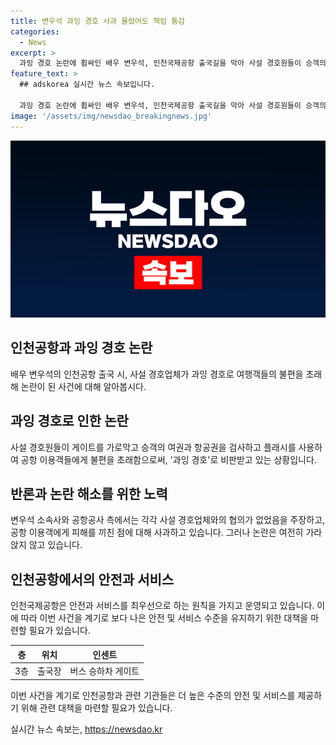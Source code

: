```yaml
---
title: 변우석 과잉 경호 사과 몰랐어도 책임 통감
categories:
  - News
excerpt: >
  과잉 경호 논란에 휩싸인 배우 변우석, 인천국제공항 출국길을 막아 사설 경호원들이 승객의 신분증과 항공권을 검사한 사실이 파문을 일으키고 있다. 소속사는 사과와 함께 현장 파악이 늦어진 점을 인정하며 도의적 책임을 통감했다. 또한, 공항공사와의 협의 여부에 대한 의혹이 제기되었으며, 시민들은 이를 인권 침해로 규정하여 논란이 계속되고 있다.
feature_text: >
  ## adskorea 실시간 뉴스 속보입니다.

  과잉 경호 논란에 휩싸인 배우 변우석, 인천국제공항 출국길을 막아 사설 경호원들이 승객의 신분증과 항공권을 검사한 사실이 파문을 일으키고 있다. 소속사는 사과와 함께 현장 파악이 늦어진 점을 인정하며 도의적 책임을 통감했다. 또한, 공항공사와의 협의 여부에 대한 의혹이 제기되었으며, 시민들은 이를 인권 침해로 규정하여 논란이 계속되고 있다.
image: '/assets/img/newsdao_breakingnews.jpg'
---
```


<p><img src="/assets/img/newsdao_breakingnews.jpg" alt="adskorea 속보" /></p>

<h2 data-ke-size="size26">인천공항과 과잉 경호 논란</h2>

<p data-ke-size="size16">배우 변우석의 인천공항 출국 시, 사설 경호업체가 과잉 경호로 여행객들의 불편을 초래해 논란이 된 사건에 대해 알아봅시다.</p>

<h2 data-ke-size="size24">과잉 경호로 인한 논란</h2>

<p data-ke-size="size16">사설 경호원들이 게이트를 가로막고 승객의 여권과 항공권을 검사하고 플래시를 사용하여 공항 이용객들에게 불편을 초래함으로써, '과잉 경호'로 비판받고 있는 상황입니다.</p>

<h2 data-ke-size="size24">반론과 논란 해소를 위한 노력</h2>

<p data-ke-size="size16">변우석 소속사와 공항공사 측에서는 각각 사설 경호업체와의 협의가 없었음을 주장하고, 공항 이용객에게 피해를 끼친 점에 대해 사과하고 있습니다. 그러나 논란은 여전히 가라앉지 않고 있습니다.</p>

<h2 data-ke-size="size24">인천공항에서의 안전과 서비스</h2>

<p data-ke-size="size16">인천국제공항은 안전과 서비스를 최우선으로 하는 원칙을 가지고 운영되고 있습니다. 이에 따라 이번 사건을 계기로 보다 나은 안전 및 서비스 수준을 유지하기 위한 대책을 마련할 필요가 있습니다.</p>

<table>
    <thead>
        <tr>
            <th style="text-align: center;">층</th>
            <th style="text-align: center;">위치</th>
            <th style="text-align: center;">인센트</th>
        </tr>
    </thead>
    <tbody>
        <tr>
            <td style="text-align: center;">3층</td>
            <td style="text-align: center;">출국장</td>
            <td style="text-align: center;">버스 승하차 게이트</td>
        </tr>
    </tbody>
</table>

<p data-ke-size="size16">이번 사건을 계기로 인천공항과 관련 기관들은 더 높은 수준의 안전 및 서비스를 제공하기 위해 관련 대책을 마련할 필요가 있습니다.</p>
실시간 뉴스 속보는, <a href="https://newsdao.kr" rel="dofollow">https://newsdao.kr</a>



